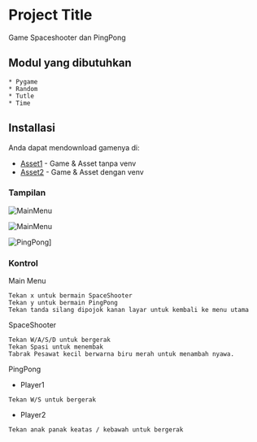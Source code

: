 # Project Title

Game Spaceshooter dan PingPong

## Modul yang dibutuhkan
```
* Pygame
* Random
* Tutle
* Time
```

## Installasi

Anda dapat mendownload gamenya di:
* [Asset1](http://gg.gg/drivemulmed) - Game & Asset tanpa venv
* [Asset2](http://gg.gg/drivemulmed) - Game & Asset dengan venv

### Tampilan

 ![MainMenu](https://github.com/siputterbang/snail/blob/master/MainMenu.png)

 ![MainMenu](https://github.com/siputterbang/snail/blob/master/SpaceShooter.png)

 ![PingPong](https://github.com/siputterbang/snail/blob/master/PingPong.png)]

### Kontrol

Main Menu

```
Tekan x untuk bermain SpaceShooter
Tekan y untuk bermain PingPong
Tekan tanda silang dipojok kanan layar untuk kembali ke menu utama
```

SpaceShooter

```
Tekan W/A/S/D untuk bergerak
Tekan Spasi untuk menembak
Tabrak Pesawat kecil berwarna biru merah untuk menambah nyawa.
```


PingPong

* Player1
```
Tekan W/S untuk bergerak
```
* Player2
```
Tekan anak panak keatas / kebawah untuk bergerak
```
